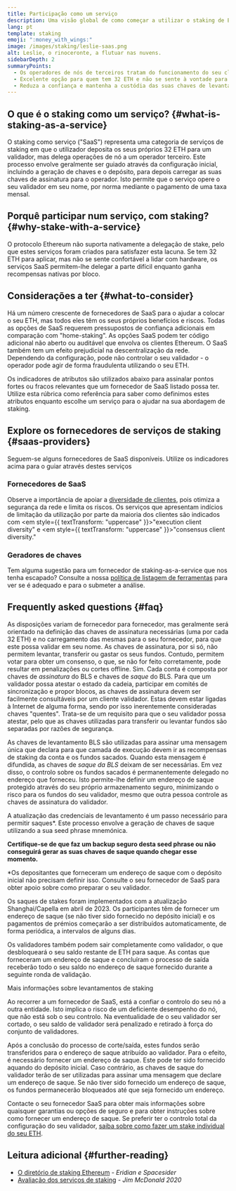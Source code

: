 ```yaml
---
title: Participação como um serviço
description: Uma visão global de como começar a utilizar o staking de ETH em pool
lang: pt
template: staking
emoji: ":money_with_wings:"
image: /images/staking/leslie-saas.png
alt: Leslie, o rinoceronte, a flutuar nas nuvens.
sidebarDepth: 2
summaryPoints:
  - Os operadores de nós de terceiros tratam do funcionamento do seu cliente validador
  - Excelente opção para quem tem 32 ETH e não se sente à vontade para lidar com a complexidade técnica de gerir um nó
  - Reduza a confiança e mantenha a custódia das suas chaves de levantamento
---
```


## O que é o staking como um serviço? {#what-is-staking-as-a-service}

O staking como serviço ("SaaS") representa uma categoria de serviços de staking em que o utilizador deposita os seus próprios 32 ETH para um validador, mas delega operações de nó a um operador terceiro. Este processo envolve geralmente ser guiado através da configuração inicial, incluindo a geração de chaves e o depósito, para depois carregar as suas chaves de assinatura para o operador. Isto permite que o serviço opere o seu validador em seu nome, por norma mediante o pagamento de uma taxa mensal.

## Porquê participar num serviço, com staking? {#why-stake-with-a-service}

O protocolo Ethereum não suporta nativamente a delegação de stake, pelo que estes serviços foram criados para satisfazer esta lacuna. Se tem 32 ETH para aplicar, mas não se sente confortável a lidar com hardware, os serviços SaaS permitem-lhe delegar a parte difícil enquanto ganha recompensas nativas por bloco.

<CardGrid>
  <Card title="O seu próprio validador" emoji=":desktop_computer:" description="Deposit your own 32 ETH to activate your own set of signing keys that will participate in Ethereum consensus. Monitor your progress with dashboards to watch those ETH rewards accumulate." />
  <Card title="Fácil de começar" emoji="🏁" description="Forget about hardware specs, setup, node maintenance and upgrades. SaaS providers let you outsource the hard part by uploading your own signing credentials, allowing them to run a validator on your behalf, for a small cost." />
  <Card title="Limite o seu risco" emoji=":shield:" description="In many cases users do not have to give up access to the keys that enable withdrawing or transferring staked funds. These are different from the signing keys, and can be stored separately to limit (but not eliminate) your risk as a staker." />
</CardGrid>

<StakingComparison page="saas" />

## Considerações a ter {#what-to-consider}

Há um número crescente de fornecedores de SaaS para o ajudar a colocar o seu ETH, mas todos eles têm os seus próprios benefícios e riscos. Todas as opções de SaaS requerem pressupostos de confiança adicionais em comparação com "home-staking". As opções SaaS podem ter código adicional não aberto ou auditável que envolva os clientes Ethereum. O SaaS também tem um efeito prejudicial na descentralização da rede. Dependendo da configuração, pode não controlar o seu validador - o operador pode agir de forma fraudulenta utilizando o seu ETH.

Os indicadores de atributos são utilizados abaixo para assinalar pontos fortes ou fracos relevantes que um fornecedor de SaaS listado possa ter. Utilize esta rúbrica como referência para saber como definimos estes atributos enquanto escolhe um serviço para o ajudar na sua abordagem de staking.

<StakingConsiderations page="saas" />

## Explore os fornecedores de serviços de staking {#saas-providers}

Seguem-se alguns fornecedores de SaaS disponíveis. Utilize os indicadores acima para o guiar através destes serviços

<ProductDisclaimer />

### Fornecedores de SaaS

<StakingProductsCardGrid category="saas" />

Observe a importância de apoiar a [diversidade de clientes](/developers/docs/nodes-and-clients/client-diversity/), pois otimiza a segurança da rede e limita os riscos. Os serviços que apresentam indícios de limitação da utilização por parte da maioria dos clientes são indicados com <em style={{ textTransform: "uppercase" }}>"execution client diversity"</em> e <em style={{ textTransform: "uppercase" }}>"consensus client diversity."</em>

### Geradores de chaves

<StakingProductsCardGrid category="keyGen" />

Tem alguma sugestão para um fornecedor de staking-as-a-service que nos tenha escapado? Consulte a nossa [política de listagem de ferramentas](/contributing/adding-staking-products/) para ver se é adequado e para o submeter a análise.

## Frequently asked questions {#faq}

<ExpandableCard title="Quem guarda as minhas chaves?" eventCategory="SaasStaking" eventName="clicked who holds my keys">
As disposições variam de fornecedor para fornecedor, mas geralmente será orientado na definição das chaves de assinatura necessárias (uma por cada 32 ETH) e no carregamento das mesmas para o seu fornecedor, para que este possa validar em seu nome. As chaves de assinatura, por si só, não permitem levantar, transferir ou gastar os seus fundos. Contudo, permitem votar para obter um consenso, o que, se não for feito corretamente, pode resultar em penalizações ou cortes offline.
</ExpandableCard>

<ExpandableCard title="Então há dois conjuntos de chaves?" eventCategory="SaasStaking" eventName="clicked so there are two sets of keys">
Sim. Cada conta é composta por chaves de <em>assinatura</em> do BLS e chaves de <em>saque</em> do BLS. Para que um validador possa atestar o estado da cadeia, participar em comités de sincronização e propor blocos, as chaves de assinatura devem ser facilmente consultáveis por um cliente validador. Estas devem estar ligadas à Internet de alguma forma, sendo por isso inerentemente consideradas chaves "quentes". Trata-se de um requisito para que o seu validador possa atestar, pelo que as chaves utilizadas para transferir ou levantar fundos são separadas por razões de segurança.

As chaves de levantamento BLS são utilizadas para assinar uma mensagem única que declara para que camada de execução devem ir as recompensas de staking da conta e os fundos sacados. Quando esta mensagem é difundida, as chaves de <em>saque da BLS</em> deixam de ser necessárias. Em vez disso, o controlo sobre os fundos sacados é permanentemente delegado no endereço que forneceu. Isto permite-lhe definir um endereço de saque protegido através do seu próprio armazenamento seguro, minimizando o risco para os fundos do seu validador, mesmo que outra pessoa controle as chaves de assinatura do validador.

A atualização das credenciais de levantamento é um passo necessário para permitir saques\*. Este processo envolve a geração de chaves de saque utilizando a sua seed phrase mnemónica.

<strong >Certifique-se de que faz um backup seguro desta seed phrase ou não conseguirá gerar as suas chaves de saque quando chegar esse momento.</strong>

\*Os depositantes que forneceram um endereço de saque com o depósito inicial não precisam definir isso. Consulte o seu fornecedor de SaaS para obter apoio sobre como preparar o seu validador.
</ExpandableCard>

<ExpandableCard title="Quando é que posso efetuar um saque?" eventCategory="SaasStaking" eventName="clicked when can I withdraw">
Os saques de stakes foram implementados com a atualização Shanghai/Capella em abril de 2023. Os participantes têm de fornecer um endereço de saque (se não tiver sido fornecido no depósito inicial) e os pagamentos de prémios começarão a ser distribuídos automaticamente, de forma periódica, a intervalos de alguns dias.

Os validadores também podem sair completamente como validador, o que desbloqueará o seu saldo restante de ETH para saque. As contas que forneceram um endereço de saque e concluíram o processo de saída receberão todo o seu saldo no endereço de saque fornecido durante a seguinte ronda de validação.

<ButtonLink href="/staking/withdrawals/">Mais informações sobre levantamentos de staking</ButtonLink>
</ExpandableCard>

<ExpandableCard title="O que é que acontece se o meu stake for cortado?" eventCategory="SaasStaking" eventName="clicked what happens if I get slashed">
Ao recorrer a um fornecedor de SaaS, está a confiar o controlo do seu nó a outra entidade. Isto implica o risco de um deficiente desempenho do nó, que não está sob o seu controlo. Na eventualidade de o seu validador ser cortado, o seu saldo de validador será penalizado e retirado à força do conjunto de validadores.

Após a conclusão do processo de corte/saída, estes fundos serão transferidos para o endereço de saque atribuído ao validador. Para o efeito, é necessário fornecer um endereço de saque. Este pode ter sido fornecido aquando do depósito inicial. Caso contrário, as chaves de saque do validador terão de ser utilizadas para assinar uma mensagem que declare um endereço de saque. Se não tiver sido fornecido um endereço de saque, os fundos permanecerão bloqueados até que seja fornecido um endereço.

Contacte o seu fornecedor SaaS para obter mais informações sobre quaisquer garantias ou opções de seguro e para obter instruções sobre como fornecer um endereço de saque. Se preferir ter o controlo total da configuração do seu validador, [saiba sobre como fazer um stake individual do seu ETH](/staking/solo/).
</ExpandableCard>

## Leitura adicional {#further-reading}

- [O diretório de staking Ethereum](https://www.staking.directory/) - _Eridian e Spacesider_
- [Avaliação dos serviços de staking](https://www.attestant.io/posts/evaluating-staking-services/) - _Jim McDonald 2020_
